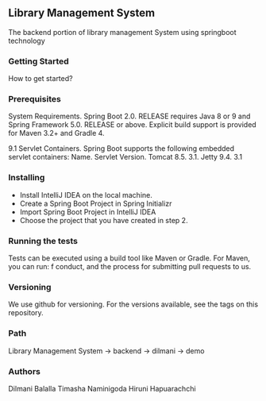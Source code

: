 ## Library Management System

The backend portion of library management System using springboot technology

### Getting Started
How to get started?

### Prerequisites
System Requirements. Spring Boot 2.0. RELEASE requires Java 8 or 9 and Spring Framework 5.0. RELEASE or above. Explicit build support is provided for Maven 3.2+ and Gradle 4.


9.1 Servlet Containers. Spring Boot supports the following embedded servlet containers: Name. Servlet Version. Tomcat 8.5. 3.1. Jetty 9.4. 3.1

### Installing
* Install IntelliJ IDEA on the local machine.
* Create a Spring Boot Project in Spring Initializr
* Import Spring Boot Project in IntelliJ IDEA
* Choose the project that you have created in step 2.

###  Running the tests
Tests can be executed using a build tool like Maven or Gradle. For Maven, you can run:
f conduct, and the process for submitting pull requests to us.

### Versioning
We use github for versioning. For the versions available, see the tags on this repository.

### Path
Library Management System -> backend -> dilmani -> demo

### Authors
Dilmani Balalla
Timasha Naminigoda
Hiruni Hapuarachchi

